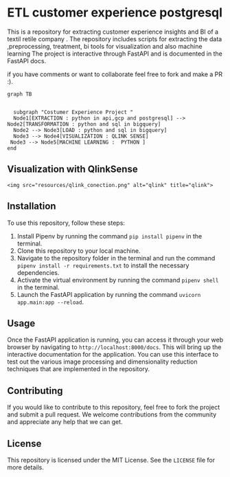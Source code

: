 # ETL customer experience postgresql

This is a repository for extracting customer experience insights and BI of a textil retile company . The repository includes scripts for extracting the data ,preprocessing, treatment, bi tools for visualization and also machine learning The project is interactive through FastAPI and is documented in the FastAPI docs.

if you have comments or want to collaborate feel free to fork and make a PR :).

```mermaid
graph TB


  subgraph "Costumer Experience Project "
  Node1[EXTRACTION : python in api,gcp and postgresql] --> Node2[TRANSFORMATION : python and sql in bigquery]
  Node2 --> Node3[LOAD : python and sql in bigquery]
  Node3 --> Node4[VISUALIZATION : QLINK SENSE]
 Node3 --> Node5[MACHINE LEARNING :  PYTHON ]
end
```

## Visualization with QlinkSense


`<img src="resources/qlink_conection.png" alt="qlink" title="qlink">`

## Installation

To use this repository, follow these steps:

1. Install Pipenv by running the command `pip install pipenv` in the terminal.
2. Clone this repository to your local machine.
3. Navigate to the repository folder in the terminal and run the command `pipenv install -r requirements.txt` to install the necessary dependencies.
4. Activate the virtual environment by running the command `pipenv shell` in the terminal.
5. Launch the FastAPI application by running the command `uvicorn app.main:app --reload`.

## Usage

Once the FastAPI application is running, you can access it through your web browser by navigating to `http://localhost:8000/docs`. This will bring up the interactive documentation for the application. You can use this interface to test out the various image processing and dimensionality reduction techniques that are implemented in the repository.

## Contributing

If you would like to contribute to this repository, feel free to fork the project and submit a pull request. We welcome contributions from the community and appreciate any help that we can get.

## License

This repository is licensed under the MIT License. See the `LICENSE` file for more details.
